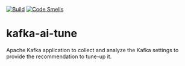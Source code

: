 [![Build](https://github.com/jresearchsoftware/kafka-ai-tune/actions/workflows/BuildSnapshot.yml/badge.svg)](https://github.com/jresearchsoftware/kafka-ai-tune/actions/workflows/BuildSnapshot.yml)
[![Code Smells](https://sonarcloud.io/api/project_badges/measure?project=jresearchsoftware_kafka-ai-tune&metric=code_smells)](https://sonarcloud.io/summary/new_code?id=jresearchsoftware_kafka-ai-tune)

# kafka-ai-tune
Apache Kafka application to collect and analyze the Kafka settings to provide the recommendation to tune-up it. 
